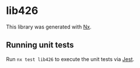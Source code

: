 # lib426

This library was generated with [Nx](https://nx.dev).


## Running unit tests

Run `nx test lib426` to execute the unit tests via [Jest](https://jestjs.io).


